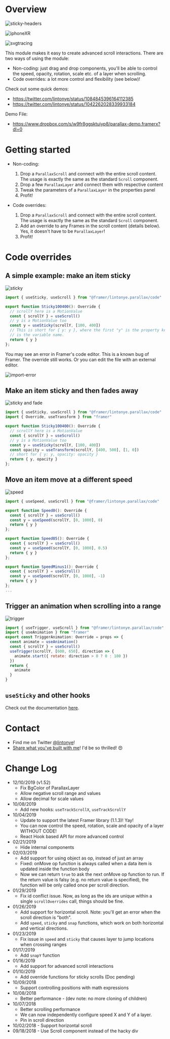 # Overview

![sticky-headers](https://cdn.glitch.com/071e5391-90f7-476b-b96c-1f51f7106b0c%2Fsticky-scroll.gif?1548273386530)

![iphoneXR](https://cdn.glitch.com/071e5391-90f7-476b-b96c-1f51f7106b0c%2FiPhoneXR.gif?1548081080925)

![svgtracing](https://cdn.glitch.com/071e5391-90f7-476b-b96c-1f51f7106b0c%2Fsvg-tracing.gif?1548081080531)

This module makes it easy to create advanced scroll interactions. There are two ways of using the module:

- Non-coding: just drag and drop components, you'll be able to control the speed, opacity, rotation, scale etc. of a layer when scrolling.
- Code overrides: a lot more control and flexibility (see below)!

Check out some quick demos: 

- https://twitter.com/lintonye/status/1084845396164112385
- https://twitter.com/lintonye/status/1042262028339933184

Demo File:

- https://www.dropbox.com/s/w9fr8ggsktuiyp8/parallax-demo.framerx?dl=0


# Getting started

- Non-coding:
  1. Drop a `ParallaxScroll` and connect with the entire scroll content. The usage is exactly the same as the standard `Scroll` component.
  2. Drop a few `ParallaxLayer` and connect them with respective content
  3. Tweak the parameters of a `ParallaxLayer` in the properties panel 
  4. Profit!

- Code overrides:
  1. Drop a `ParallaxScroll` and connect with the entire scroll content. The usage is exactly the same as the standard `Scroll` component.
  2. Add an override to any Frames in the scroll content (details below). Yes, it doesn't have to be `ParallaxLayer`!
  4. Profit!

# Code overrides

## A simple example: make an item sticky

![sticky](https://cdn.glitch.com/071e5391-90f7-476b-b96c-1f51f7106b0c%2Fsticky.gif?1547676401227)

```js
import { useSticky, useScroll } from "@framer/lintonye.parallax/code"

export function Sticky100400(): Override {
  // scrollY here is a MotionValue
  const { scrollY } = useScroll()
  // y is a MotionValue too
  const y = useSticky(scrollY, [100, 400])
  // This is short for { y: y }, where the first "y" is the property key, the second "y"
  // is the variable name.
  return { y }
};
```

You may see an error in Framer's code editor. This is a known bug of Framer. The override still works. Or you can edit the file with an external editor.

![import-error](https://cdn.glitch.com/071e5391-90f7-476b-b96c-1f51f7106b0c%2Fimport-error.png?v=1570228728674)

## Make an item sticky and then fades away

![sticky and fade](https://cdn.glitch.com/071e5391-90f7-476b-b96c-1f51f7106b0c%2Fsticky-then-fade.gif?1547676313324)

```js
import { useSticky, useScroll } from "@framer/lintonye.parallax/code"
import { Override, useTransform } from "framer"

export function Sticky100400(): Override {
  // scrollY here is a MotionValue
  const { scrollY } = useScroll()
  // y is a MotionValue too
  const y = useSticky(scrollY, [100, 400])
  const opacity = useTransform(scrollY, [400, 500], [1, 0])
  // short for { y: y, opacity: opacity }
  return { y, opacity }
};
```

## Move an item move at a different speed

![speed](https://cdn.glitch.com/071e5391-90f7-476b-b96c-1f51f7106b0c%2Fspeed.gif?1547676135337)

```js
import { useSpeed, useScroll } from "@framer/lintonye.parallax/code"

export function Speed0(): Override {
  const { scrollY } = useScroll()
  const y = useSpeed(scrollY, [0, 1000], 0)
  return { y }
};

export function Speed05(): Override {
  const { scrollY } = useScroll()
  const y = useSpeed(scrollY, [0, 1000], 0.5)
  return { y }
};

export function SpeedMinus1(): Override {
  const { scrollY } = useScroll()
  const y = useSpeed(scrollY, [0, 1000], -1)
  return { y }
};
...
```

## Trigger an animation when scrolling into a range

![trigger](https://cdn.glitch.com/071e5391-90f7-476b-b96c-1f51f7106b0c%2Ftrigger.gif?1547676228710)

```js
import { useTrigger, useScroll } from "@framer/lintonye.parallax/code"
import { useAnimation } from "framer"
export const TriggerAnimation: Override = props => {
  const animate = useAnimation()
  const { scrollY } = useScroll()
  useTrigger(scrollY, [600, 650], direction => {
    animate.start({ rotate: direction > 0 ? 0 : 180 })
  })
  return {
    animate
  }
}
```

## `useSticky` and other hooks
Check out the documentation [here](https://github.com/lintonye/useParallax).

# Contact
- Find me on Twitter [@lintonye](https://twitter.com/lintonye)!
- [Share what you've built with me](https://twitter.com/intent/tweet?url=https%3A%2F%2Fstore.framer.com%2Fpackage%2Flintonye%2Fparallax&text=Just%20created%20this%20with%20the%20Parallax%20package%20by%20@lintonye%20on%20@Framer%20Store%20%5BInsert%20your%20video%20or%20GIF%5D)! I'd be so thrilled! 😍

# Change Log
- 12/10/2019 (v1.52)
  - Fix BgColor of ParallaxLayer
  - Allow negative scroll range and values 
  - Allow decimal for scale values
- 10/08/2019
  - Add new hooks: `useTrackScrollX`, `useTrackScrollY`
- 10/04/2019
  - Update to support the latest Framer library (1.1.3)! Yay!
  - You can now control the speed, rotation, scale and opacity of a layer WITHOUT CODE!
  - React Hook based API for more advanced control
- 02/21/2019
  - Hide internal components
- 02/03/2019
  - Add support for using object as op, instead of just an array
  - Fixed: onMove op function is always called when a data item is updated inside the function body
  - Now we can return `true` to ask the next onMove op function to run. If the return value is falsy (e.g. no return value is specified), the function will be only called once per scroll direction.
- 01/29/2019
  - Fix id conflict issue. Now, as long as the ids are unique within a single `scrollOverrides` call, things should be fine.
- 01/26/2019
  - Add support for horizontal scroll. Note: you'll get an error when the scroll direction is "both".
  - Add `speed`, `sticky` and `snap` functions, which work on both horizontal and vertical directions.
- 01/23/2019
  - Fix issue in `speed` and `sticky` that causes layer to jump locations when crossing ranges
- 01/17/2019
  - Add `snapY` function
- 01/16/2019
  - Add support for advanced scroll interactions
- 01/10/2019
  - Add override functions for sticky scrolls (Doc pending)
- 10/09/2018
  - Support controlling positions with math expressions
- 10/08/2018
  - Better performance - (dev note: no more cloning of children)
- 10/07/2018
  - Better scrolling performance
  - We can now independently configure speed X and Y of a layer.
  - Pin in scroll direction
- 10/02/2018 - Support horizontal scroll
- 09/18/2018 - Use Scroll component instead of the hacky div

